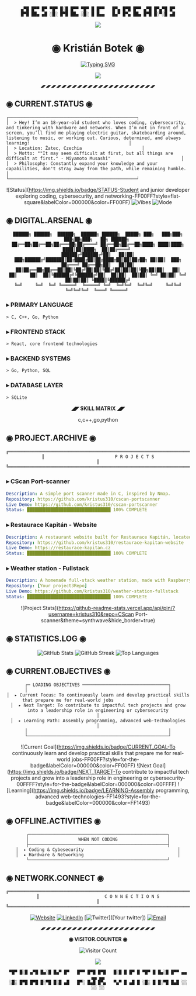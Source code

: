 <div align="center">

```
▄▀█ █▀▀ █▀ ▀█▀ █░█ █▀▀ ▀█▀ █ █▀▀   █▀▄ █▀█ █▀▀ ▄▀█ █▀▄▀█ █▀
█▀█ ██▄ ▄█ ░█░ █▀█ ██▄ ░█░ █ █▄▄   █▄▀ █▀▄ ██▄ █▀█ █░▀░█ ▄█
```

<img src="https://capsule-render.vercel.app/api?type=rect&color=gradient&customColorList=0,2,2,30,26&height=4"/>

</div>

<div align="center">

# ◉ Kristián Botek ◉

<a href="https://git.io/typing-svg"><img src="https://readme-typing-svg.demolab.com?font=VT323&size=24&duration=3000&pause=1000&color=FF00FF&center=true&vCenter=true&width=600&height=40&lines=Code+.+Create+.+Innovate++.++;Available+for+Amazing+Opportunities" alt="Typing SVG" /></a>

<img src="https://capsule-render.vercel.app/api?type=rect&color=gradient&customColorList=0,2,2,30,26&height=2"/>

```
◢◤◢◤◢◤◢◤◢◤◢◤◢◤◢◤◢◤◢◤◢◤◢◤◢◤◢◤◢◤◢◤◢◤◢◤◢◤◢◤◢◤◢◤
```

</div>

## ◉ CURRENT.STATUS ◉

```ascii
┌─────────────────────────────────────────────────┐
│  > Hey! I’m an 18-year-old student who loves coding, cybersecurity, and tinkering with hardware and networks. When I’m not in front of a screen, you’ll find me playing electric guitar, skateboarding around, listening to music, or working out. Curious, determined, and always learning!                                      │
│  > Location: Žatec, Czechia                       │
│  > Motto: ""It may seem difficult at first, but all things are difficult at first." - Miyamoto Musashi"                           │
│  > Philosophy: Constantly expand your knowledge and your capabilities, don't stray away from the path, while remaining humble.           │
└─────────────────────────────────────────────────┘
```

<div align="center">

![Status](https://img.shields.io/badge/STATUS-Student and junior developer exploring coding, cybersecurity, and networking-FF00FF?style=flat-square&labelColor=000000&color=FF00FF)
![Vibes](https://img.shields.io/badge/VIBES-Synthwave-00FFFF?style=flat-square&labelColor=000000&color=00FFFF)
![Mode](https://img.shields.io/badge/MODE-Aesthetic-FF1493?style=flat-square&labelColor=000000&color=FF1493)

</div>

## ◉ DIGITAL.ARSENAL ◉

<div align="center">

```
██████╗ ██████╗  ██████╗  ██████╗ ██████╗  █████╗ ███╗   ███╗███╗   ███╗██╗███╗   ██╗ ██████╗ 
██╔══██╗██╔══██╗██╔═══██╗██╔════╝ ██╔══██╗██╔══██╗████╗ ████║████╗ ████║██║████╗  ██║██╔════╝ 
██████╔╝██████╔╝██║   ██║██║  ███╗██████╔╝███████║██╔████╔██║██╔████╔██║██║██╔██╗ ██║██║  ███╗
██╔═══╝ ██╔══██╗██║   ██║██║   ██║██╔══██╗██╔══██║██║╚██╔╝██║██║╚██╔╝██║██║██║╚██╗██║██║   ██║
██║     ██║  ██║╚██████╔╝╚██████╔╝██║  ██║██║  ██║██║ ╚═╝ ██║██║ ╚═╝ ██║██║██║ ╚████║╚██████╔╝
╚═╝     ╚═╝  ╚═╝ ╚═════╝  ╚═════╝ ╚═╝  ╚═╝╚═╝  ╚═╝╚═╝     ╚═╝╚═╝     ╚═╝╚═╝╚═╝  ╚═══╝ ╚═════╝ 
```

</div>

### ▸ PRIMARY LANGUAGE
```
> C, C++, Go, Python
```

### ▸ FRONTEND STACK
```
> React, core frontend technologies
```

### ▸ BACKEND SYSTEMS  
```
> Go, Python, SQL
```

### ▸ DATABASE LAYER
```
> SQLite
```

<div align="center">

**◢◤ SKILL MATRIX ◢◤**

c,c++,go,python

</div>

## ◉ PROJECT.ARCHIVE ◉

<div align="center">

```
╔══════════════════════════════════════════════════════════════════════╗
║                           P R O J E C T S                            ║
╚══════════════════════════════════════════════════════════════════════╝
```

</div>

### ▸ CScan Port-scanner
```yaml
Description: A simple port scanner made in C, inspired by Nmap.
Repository: https://github.com/kristus310/cscan-portscanner
Live Demo: https://github.com/kristus310/cscan-portscanner
Status: ████████████████████████████████ 100% COMPLETE
```

### ▸ Restaurace Kapitán - Website  
```yaml
Description: A restaurant website built for Restaurace Kapitán, located in the historic city of Žatec, Czech Republic. This modern, responsive website showcases the restaurant's menu, atmosphere, and provides online reservation functionality.
Repository: https://github.com/kristus310/restaurace-kapitan-website
Live Demo: https://restaurace-kapitan.cz
Status: ████████████████████████████████ 100% COMPLETE
```

### ▸ Weather station - Fullstack
```yaml
Description: A homemade full-stack weather station, made with Raspberry Pi Pico + DHT11 sensor coded in C++, my own Python server hosted on RPi Zero 2W and web interface.
Repository: [Your project3Repo]
Live Demo: https://github.com/kristus310/weather-station-fullstack
Status: ████████████████████████████████ 100% COMPLETE
```

<div align="center">

![Project Stats](https://github-readme-stats.vercel.app/api/pin/?username=kristus310&repo=CScan Port-scanner&theme=synthwave&hide_border=true)

</div>

## ◉ STATISTICS.LOG ◉

<div align="center">

<img src="https://github-readme-stats.vercel.app/api?username=kristus310&show_icons=true&theme=synthwave&hide_border=true&bg_color=0d1117&title_color=ff00ff&text_color=00ffff&icon_color=ff1493" alt="GitHub Stats" />

<img src="https://github-readme-streak-stats.herokuapp.com/?user=kristus310&theme=synthwave&hide_border=true&background=0d1117&stroke=ff00ff&ring=00ffff&fire=ff1493&currStreakLabel=00ffff" alt="GitHub Streak" />

<img src="https://github-readme-stats.vercel.app/api/top-langs/?username=kristus310&layout=compact&theme=synthwave&hide_border=true&bg_color=0d1117&title_color=ff00ff&text_color=00ffff" alt="Top Languages" />

</div>

## ◉ CURRENT.OBJECTIVES ◉

<div align="center">

```
┌─ LOADING OBJECTIVES ─────────────────────────────────┐
│                                                      │
│  ▸ Current Focus: To continuously learn and develop practical skills that prepare me for real-world jobs                    │  
│  ▸ Next Target: To contribute to impactful tech projects and grow into a leadership role in engineering or cybersecurity                         │
│  ▸ Learning Path: Assembly programming, advanced web-technologies                │
│                                                      │
└──────────────────────────────────────────────────────┘
```

![Current Goal](https://img.shields.io/badge/CURRENT_GOAL-To continuously learn and develop practical skills that prepare me for real-world jobs-FF00FF?style=for-the-badge&labelColor=000000&color=FF00FF)
![Next Goal](https://img.shields.io/badge/NEXT_TARGET-To contribute to impactful tech projects and grow into a leadership role in engineering or cybersecurity-00FFFF?style=for-the-badge&labelColor=000000&color=00FFFF)
![Learning](https://img.shields.io/badge/LEARNING-Assembly programming, advanced web-technologies-FF1493?style=for-the-badge&labelColor=000000&color=FF1493)

</div>

## ◉ OFFLINE.ACTIVITIES ◉

<div align="center">

```
╭─────────────────────────────────────────────────────╮
│                   WHEN NOT CODING                   │
├─────────────────────────────────────────────────────┤
│  ▸ Coding & Cybesecurity                                    │
│  ▸ Hardware & Networking                                    │
╰─────────────────────────────────────────────────────╯
```

</div>

## ◉ NETWORK.CONNECT ◉

<div align="center">

```
╔══════════════════════════════════════════════════════════════════════╗
║                         C O N N E C T I O N S                        ║
╚══════════════════════════════════════════════════════════════════════╝
```

[![Website](https://img.shields.io/badge/WEBSITE-https://github.com/kristus310/-FF00FF?style=for-the-badge&logo=google-chrome&logoColor=white&labelColor=000000)](https://github.com/kristus310/)
[![LinkedIn](https://img.shields.io/badge/LINKEDIN-Connect-00FFFF?style=for-the-badge&logo=linkedin&logoColor=white&labelColor=000000)](kristianbotek)
[![Twitter](https://img.shields.io/badge/TWITTER-Follow-FF1493?style=for-the-badge&logo=twitter&logoColor=white&labelColor=000000)]([Your twitter])
[![Email](https://img.shields.io/badge/EMAIL-Contact-9400D3?style=for-the-badge&logo=gmail&logoColor=white&labelColor=000000)](mailto:botek.kristian@gmail.com)

</div>

<div align="center">

```
◢◤◢◤◢◤◢◤◢◤◢◤◢◤◢◤◢◤◢◤◢◤◢◤◢◤◢◤◢◤◢◤◢◤◢◤◢◤◢◤◢◤◢◤
```

**◉ VISITOR.COUNTER ◉**

![Visitor Count](https://profile-counter.glitch.me/kristus310/count.svg)

<img src="https://capsule-render.vercel.app/api?type=rect&color=gradient&customColorList=0,2,2,30,26&height=4"/>

```
▀█▀ █░█ ▄▀█ █▄░█ █▄▀ █▀   █▀▀ █▀█ █▀█   █░█ █ █▀ █ ▀█▀ █ █▄░█ █▀▀ ▄▄ ▄▄ ▄▄
░█░ █▀█ █▀█ █░▀█ █░█ ▄█   █▀░ █▄█ █▀▄   ▀▄▀ █ ▄█ █ ░█░ █ █░▀█ █▄█ ░░ ░░ ░░
```

</div>